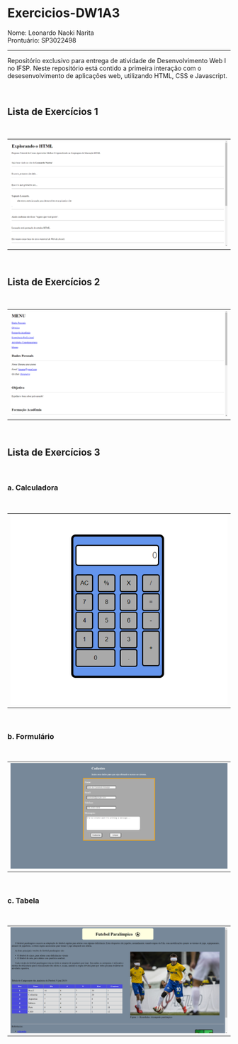 # Exercicios-DW1A3

Nome: Leonardo Naoki Narita
<br>
Prontuário: SP3022498

***

Repositório exclusivo para entrega de atividade de Desenvolvimento Web I no IFSP.
Neste repositório está contido a primeira interação com o desesenvolvimento de aplicações web, utilizando HTML, CSS e Javascript.

<br>

## Lista de Exercícios 1

<br>
<table><tr><td>
  <img src="/uploads/foto1.png">
</td></tr></table>
<br>

## Lista de Exercícios 2

<br>
<table><tr><td>
  <img src="/uploads/foto2.png">
</td></tr></table>
<br>

## Lista de Exercícios 3

<br>

### a. Calculadora

<br>
<table><tr><td>
  <img src="/uploads/foto3.png">
</td></tr></table>
<br>

### b. Formulário

<br>
<table><tr><td>
  <img src="/uploads/foto4.png">
</td></tr></table>
<br>

### c. Tabela

<br>
<table><tr><td>
  <img src="/uploads/foto5.png">
</td></tr></table>
<br>

